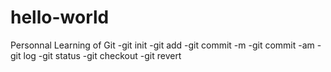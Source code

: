 # hello-world
Personnal Learning of Git
-git init
-git add
-git commit -m
-git commit -am
-git log
-git status
-git checkout <sha>
-git revert <sha>
